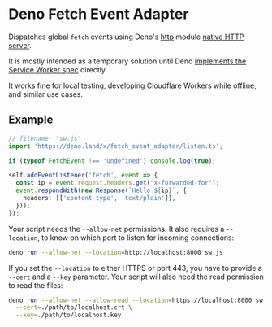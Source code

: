# Deno Fetch Event Adapter

Dispatches global `fetch` events using Deno's ~~[http](https://deno.land/std/http) module~~ [native HTTP server](https://deno.com/blog/v1.9#native-http%2F2-web-server).

It is mostly intended as a temporary solution until Deno [implements the Service Worker spec](https://github.com/denoland/deno/issues/5957#issuecomment-722568905) directly.

It works fine for local testing, developing Cloudflare Workers while offline, and similar use cases. 

## Example

```ts
// filename: "sw.js"
import 'https://deno.land/x/fetch_event_adapter/listen.ts';

if (typeof FetchEvent !== 'undefined') console.log(true);

self.addEventListener('fetch', event => {
  const ip = event.request.headers.get("x-forwarded-for");
  event.respondWith(new Response(`Hello ${ip}`, { 
    headers: [['content-type', 'text/plain']],
  }));
});
```

Your script needs the `--allow-net` permissions. It also requires a `--location`,
to know on which port to listen for incoming connections:

```sh
deno run --allow-net --location=http://localhost:8000 sw.js
```

If you set the `--location` to either HTTPS or port 443, you have to provide a `--cert` and a `--key` parameter.
Your script will also need the read permission to read the files:

```sh
deno run --allow-net --allow-read --location=https://localhost:8000 sw.js \
  --cert=./path/to/localhost.crt \
  --key=./path/to/localhost.key
```
